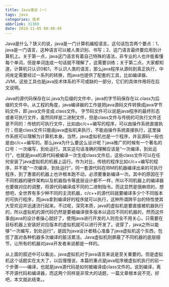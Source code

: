 ```yaml
---
title: Java漫谈（一）
tags: java
categories: 技术
abbrlink: 31369
date: 2018-11-05 00:40:49
---
```

 Java是什么？狭义的说，java是一门计算机编程语言。这句话包含两个要点：1、java是一门语言，这种语言可以被人类识别、书写；2、这门语言最终要应用到计算机上。关于第一点，java这门语言有着自己特殊的语法，非专业的人也许能看懂每个单词，但是单词连成一句话就不理解了，这需要训练；关于第二点，大家都知道，计算机只认识0和1，不认识人类的语言，那么java程序从源码到真正执行，中间肯定需要经过一系列的转换，而java也提供了配套的工具，比如编译器、JVM，这些工具也是java技术体系的不可或缺的一部分，它们的具体作用将在后文说明。
<!-- more -->
​ Java的源代码保存在以.java为后缀的文件中，java的字节码保存在以.class为后缀的文件中。从工程的角度，java编译器的工作是把java源码文件转换成java字节码文件，即.java文件变成.class文件。 字节码文件可以说是java程序的最终形态或者可执行文件，虽然同样是二进制文件，但是class文件与传统的可执行文件还是不同的：传统的可执行文件，比如由c/c++编写的程序，可以由操作系统直接执行；但是class文件只能由java虚拟机来执行，不能由操作系统直接执行，这里操作系统可以理解为计算机本身。当然，java虚拟机也是一个程序，并且源码一般也是由c/c++编写的。那么java为什么要这么设计呢？java推广的时候有一个著名的口号：一次编写，到处运行。其实这句话准确的理解应该是“一次编译，到处运行”，也就是java的源代码被编译一次生成class文件后，这些class文件可以在任何安装了java虚拟机的机器上运行。作为对比，传统的程序比如c/c++编写的程序，并不能“一次编译，到处运行”，同一套源代码在IBM的机器编译出来的可执行程序，到了惠普的机器上也许根本跑不动，必须要重新编译一次。其中的原因在于不同机器的硬件架构以及机器指令等底层设计都不一样，所以不同机器上的编译器也要做对应的调整，将源代码编译成不同的二进制指令。而这显然是很麻烦的，想想吧，全世界有多少种不同的主流机器，c/c++的源代码就要编译多少个不同版本的可执行程序，而java拿到编译好的程序就可以执行，这种所谓跨平台的特性使其大受欢迎并迅速流行起来。不过呢，深究本质，java的虚拟机是要直接被机器执行的，所以虚拟机的源代码仍然是要被编译很多版本以适应不同的机器的，然而这件事由java的设计者操心就好了，使用java进行开发的人则完全不用关心，只需要在目标机器上安装好对应版本的虚拟机就可以进行开发了。说穿了，java之所以能够“一次编写，到处运行”，是因为java设计者精心准备了java虚拟机这个东西，包揽了面对各种机器多次编译的脏活累活。Java虚拟机则屏蔽了不同机器的底层细节，让所有的机器对java开发者来说都是一样的。

​ 从上面的叙述中可以看出，java虚拟机对于java语言来说是至关重要的。但是虚拟机这个话题实在太大了，以后慢慢说，本篇的重点是java程序被虚拟机执行的前一个步骤——编译，也就是java源代码是如何被编译成class文件的。说到编译，离不开源代码和编译器，而这两个同样是非常大的话题，一篇文章根本说不完，好吧，本文就此结束。。